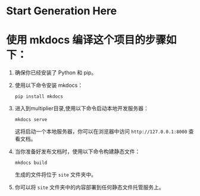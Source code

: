 # Start Generation Here
# 使用 mkdocs 编译这个项目的步骤如下：

1. 确保你已经安装了 Python 和 pip。
2. 使用以下命令安装 mkdocs：
   ```
   pip install mkdocs
   ```
3. 进入到multiplier目录,使用以下命令启动本地开发服务器：
   ```
   mkdocs serve
   ```
   这将启动一个本地服务器，你可以在浏览器中访问 `http://127.0.0.1:8000` 查看文档。
4. 当你准备好发布文档时，使用以下命令构建静态文件：
   ```
   mkdocs build
   ```
   生成的文件将位于 `site` 文件夹中。

5. 你可以将 `site` 文件夹中的内容部署到任何静态文件托管服务上。
